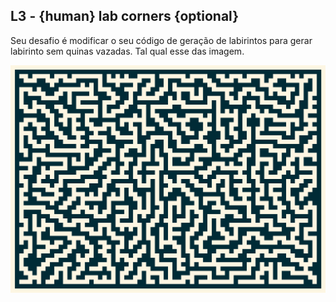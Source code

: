 ## L3 - {human} lab corners {optional}

Seu desafio é modificar o seu código de geração de labirintos para gerar labirinto sem quinas vazadas. Tal qual esse das imagem.

![](lab.png)
